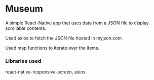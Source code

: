 # Museum
A simple React-Native app that uses data from a JSON file to display scrollable contents.

Used axios to fetch the JSON file hosted in myjson.com

Used map functions to iterate over the items.

### Libraries used
react-native-responsive-screen,
axios
